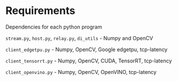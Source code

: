 # Requirements

Dependencies for each python program

`stream.py`, `host.py`, `relay.py`, `di_utils` - Numpy and OpenCV

`client_edgetpu.py` - Numpy, OpenCV, Google edgetpu, tcp-latency

`client_tensorrt.py` - Numpy, OpenCV, CUDA, TensorRT, tcp-latency

`client_openvino.py` - Numpy, OpenCV, OpenVINO, tcp-latency